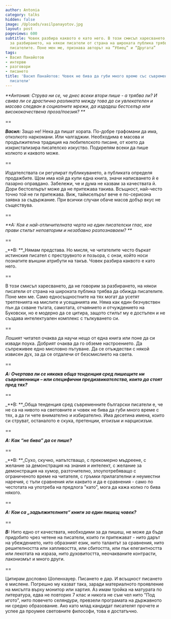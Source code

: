 ```yaml
---
author: Antonia
category: talks
hidden: false
image: /Uploads/vasilpanayotov.jpg
layout: post
pageviews: 600
subtitle: Човек разбира каквото е като него. В този смисъл харесването, да не говорим
  за разбирането, на някои писатели от страна на широката публика трябва да обижда
  писателите. Поне мен ме, признава авторът на “Убиец” и “Другата”
tags:
- Васил Панайотов
- интервю
- разговори
- писането
title: 'Васил Панайотов: Човек не бива да губи много време със съвременните български
  писатели'
---
```


_**Антония: Струва ни се, че днес всеки втори  пише - а трябва ли? И свива ли се драстично разликата между това да си  увлекателен и масово следван в социалните мрежи, да издадеш бестселър  или висококачествена проза/поезия?   **_

\==

_**Васил:**_ Защо не! Нека да пишат хората. По-добре графомани да има, отколкото наркомани. Или чалгаджии. Необходима е масова и продължителна традиция на любителското писане, от което да изкристализира писателско изкуство. Подкрепям всеки да пише колкото и каквото може. 

\==

Издателствата си регулират публикуването, а публиката определя продажбите. Щом има кой да купи една книга, значи написването й е пазарно оправдано. Забележи, че и дума не казвам за качествата й. Дори бестселърът може да не притежава такива. Всъщност, най-често точно той не ги притежава. Виж, таймселърът вече е по-сериозна заявка за съдържание. При всички случаи обаче масов добър вкус не съществува. 

\==

_**А: Коя е най-отличителната черта на един писателски глас, кое прави стилът неповторим и незабавно разпознаваем? **_

\==

_**В: **_Нямам представа. Но мисля, че читателите често бъркат истинския писател с преструвкото и позьора, с онзи, който носи познатите външни атрибути на такъв. Човек разбира каквото е като него. 

\==

В този смисъл харесването, да не говорим за разбирането, на някои писатели от страна на широката публика трябва да обижда писателите. Поне мен ме. Само едносъщностните на тях могат да усетят трептенията на мислите и усещанията им. Няма как един безчувствен пън да схване тъгата, самотата, отчаянието и отчуждението на Буковски, но е модерно да се цитира, защото стилът му е достъпен и не създава интелектуален комплекс с тълкуването си. 

\==

Лошият читател очаква да научи нещо от една книга или поне да си извади поука. Добрият очаква да го обземе настроението. Да съпреживее едно мисловно пътуване. Да се отъждестви с някой извисен дух, за да се отдалечи от безсмислието на света. 

\==

_**А: Очертава ли се някакв обща тенденция сред пишещите ни  съвременници – или специфични предизвикателства, които да стоят пред  тях?**_

\==

_**В: **_Обща тенденция сред съвременните български писатели е, че не са на нивото на световните и човек не бива да губи много време с тях, а да ги чете внимателно и избирателно. Има десетина имена, които си струват, останалото е скука, претенции, егоизъм и нарцисизъм. 

\==

_**А: Как “не бива” да се пише?**_

\==

_**В: **_Сухо, скучно, напътстващо, с прекомерно мъдреене, с желание за демонстрация на знания и интелект, с желание за демонстрация на хумор, разточително, злоупотребяващо с ограниченото време на читателя, с гръмки прилагателни и неуместни наречия, с тъпи сравнения или каквито и да е сравнения - само по честотата на употреба на предлога "като", мога да кажа колко го бива някого. 

\==

_**А: Кои са „задължителните“ книги за един пишещ човек?**_

\==

_**В:**_ Нито едно от качествата, необходими за да пишеш, не може да бъде придобито чрез четене на писатели, които ги притежават - нито дарът на убеждението, нито образният език, нито талантът за сравнения, нито решителността или хапливостта, или сбитостта, или пък елегантността или лекотата на израза, нито духовитостта, неочакваните контрасти, лаконизмът и много други. 

\==

Цитирам дословно Шопенхауер. Писането е дар. И всъщност писането е мислене. Погрешно му казват така, заради материалното проявление на мисълта върху монитор или хартия. Аз имам тройка на матурата по литература, едва не повторих 7 клас и никога не съм чел нито "Под игото", нито повечето селяндури, превзели програмата на държавното ни средно образование. Ако като млад кандидат писателят прочете и успее да проумее световните философи, това е достатъчно.